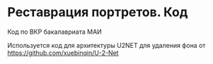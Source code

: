 # Реставрация портретов. Код
Код по ВКР бакалавриата МАИ

Используется код для архитектуры U2NET для удаления фона от https://github.com/xuebinqin/U-2-Net
